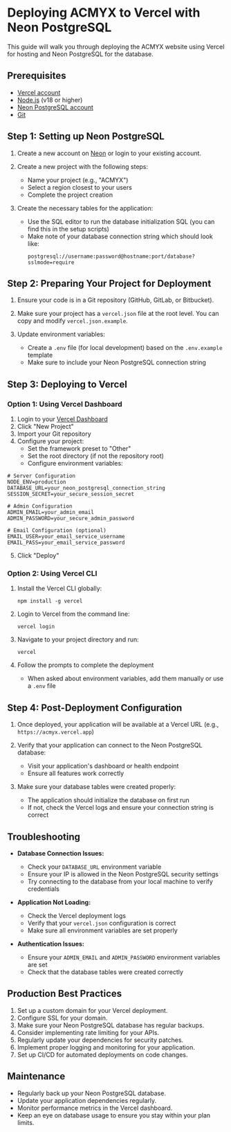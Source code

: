 # Deploying ACMYX to Vercel with Neon PostgreSQL

This guide will walk you through deploying the ACMYX website using Vercel for hosting and Neon PostgreSQL for the database.

## Prerequisites

- [Vercel account](https://vercel.com/signup)
- [Node.js](https://nodejs.org/) (v18 or higher)
- [Neon PostgreSQL account](https://neon.tech/)
- [Git](https://git-scm.com/)

## Step 1: Setting up Neon PostgreSQL

1. Create a new account on [Neon](https://neon.tech/) or login to your existing account.
2. Create a new project with the following steps:
   - Name your project (e.g., "ACMYX")
   - Select a region closest to your users
   - Complete the project creation

3. Create the necessary tables for the application:
   - Use the SQL editor to run the database initialization SQL (you can find this in the setup scripts)
   - Make note of your database connection string which should look like:
     ```
     postgresql://username:password@hostname:port/database?sslmode=require
     ```

## Step 2: Preparing Your Project for Deployment

1. Ensure your code is in a Git repository (GitHub, GitLab, or Bitbucket).

2. Make sure your project has a `vercel.json` file at the root level. You can copy and modify `vercel.json.example`.

3. Update environment variables:
   - Create a `.env` file (for local development) based on the `.env.example` template
   - Make sure to include your Neon PostgreSQL connection string

## Step 3: Deploying to Vercel

### Option 1: Using Vercel Dashboard

1. Login to your [Vercel Dashboard](https://vercel.com/dashboard)
2. Click "New Project"
3. Import your Git repository
4. Configure your project:
   - Set the framework preset to "Other"
   - Set the root directory (if not the repository root)
   - Configure environment variables:

```
# Server Configuration
NODE_ENV=production
DATABASE_URL=your_neon_postgresql_connection_string
SESSION_SECRET=your_secure_session_secret

# Admin Configuration
ADMIN_EMAIL=your_admin_email
ADMIN_PASSWORD=your_secure_admin_password

# Email Configuration (optional)
EMAIL_USER=your_email_service_username
EMAIL_PASS=your_email_service_password
```

5. Click "Deploy"

### Option 2: Using Vercel CLI

1. Install the Vercel CLI globally:
   ```
   npm install -g vercel
   ```

2. Login to Vercel from the command line:
   ```
   vercel login
   ```

3. Navigate to your project directory and run:
   ```
   vercel
   ```

4. Follow the prompts to complete the deployment
   - When asked about environment variables, add them manually or use a `.env` file

## Step 4: Post-Deployment Configuration

1. Once deployed, your application will be available at a Vercel URL (e.g., `https://acmyx.vercel.app`)

2. Verify that your application can connect to the Neon PostgreSQL database:
   - Visit your application's dashboard or health endpoint
   - Ensure all features work correctly

3. Make sure your database tables were created properly:
   - The application should initialize the database on first run
   - If not, check the Vercel logs and ensure your connection string is correct

## Troubleshooting

- **Database Connection Issues:**
  - Check your `DATABASE_URL` environment variable
  - Ensure your IP is allowed in the Neon PostgreSQL security settings
  - Try connecting to the database from your local machine to verify credentials

- **Application Not Loading:**
  - Check the Vercel deployment logs
  - Verify that your `vercel.json` configuration is correct
  - Make sure all environment variables are set properly

- **Authentication Issues:**
  - Ensure your `ADMIN_EMAIL` and `ADMIN_PASSWORD` environment variables are set
  - Check that the database tables were created correctly

## Production Best Practices

1. Set up a custom domain for your Vercel deployment.
2. Configure SSL for your domain.
3. Make sure your Neon PostgreSQL database has regular backups.
4. Consider implementing rate limiting for your APIs.
5. Regularly update your dependencies for security patches.
6. Implement proper logging and monitoring for your application.
7. Set up CI/CD for automated deployments on code changes.

## Maintenance

- Regularly back up your Neon PostgreSQL database.
- Update your application dependencies regularly.
- Monitor performance metrics in the Vercel dashboard.
- Keep an eye on database usage to ensure you stay within your plan limits. 